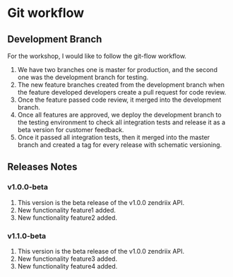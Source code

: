 # Git workflow
## Development Branch
For the workshop, I would like to follow the git-flow workflow.

1. We have two branches one is master for production, and the second one was the development branch for testing.
2. The new feature branches created from the development branch when the feature developed developers create a pull request for code review.
3. Once the feature passed code review, it merged into the development branch.
4. Once all features are approved, we deploy the development branch to the testing environment to check all integration tests and release it as a beta version for customer feedback.
5. Once it passed all integration tests, then it merged into the master branch and created a tag for every release with schematic versioning.
## Releases Notes
### v1.0.0-beta 
1. This version is the beta release of the v1.0.0 zendriix API. 
2. New functionality feature1 added.
3. New functionality feature2 added. 
### v1.1.0-beta 
1. This version is the beta release of the v1.0.0 zendriix API. 
2. New functionality feature3 added.
3. New functionality feature4 added. 
